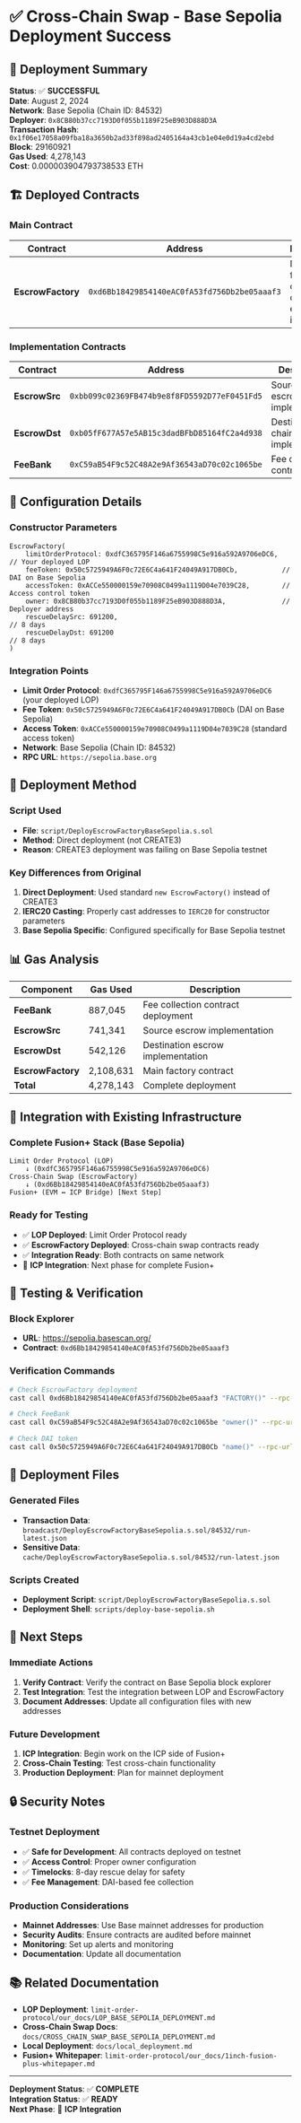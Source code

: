# ✅ Cross-Chain Swap - Base Sepolia Deployment Success

## 🎯 **Deployment Summary**

**Status**: ✅ **SUCCESSFUL**  
**Date**: August 2, 2024  
**Network**: Base Sepolia (Chain ID: 84532)  
**Deployer**: `0x8CB80b37cc7193D0f055b1189F25eB903D888D3A`  
**Transaction Hash**: `0x1f06e17058a09fba18a3650b2ad33f898ad2405164a43cb1e04e0d19a4cd2ebd`  
**Block**: 29160921  
**Gas Used**: 4,278,143  
**Cost**: 0.000003904793738533 ETH

## 🏗️ **Deployed Contracts**

### **Main Contract**

| Contract          | Address                                      | Description                                         |
| ----------------- | -------------------------------------------- | --------------------------------------------------- |
| **EscrowFactory** | `0xd6Bb18429854140eAC0fA53fd756Db2be05aaaf3` | Main factory contract for creating escrow instances |

### **Implementation Contracts**

| Contract      | Address                                      | Description                             |
| ------------- | -------------------------------------------- | --------------------------------------- |
| **EscrowSrc** | `0xbb099c02369FB474b9e8f8FD5592D77eF0451Fd5` | Source chain escrow implementation      |
| **EscrowDst** | `0xb05fF677A57e5AB15c3dadBFbD85164fC2a4d938` | Destination chain escrow implementation |
| **FeeBank**   | `0xC59aB54F9c52C48A2e9Af36543aD70c02c1065be` | Fee collection contract                 |

## 🔧 **Configuration Details**

### **Constructor Parameters**

```solidity
EscrowFactory(
    limitOrderProtocol: 0xdfC365795F146a6755998C5e916a592A9706eDC6,  // Your deployed LOP
    feeToken: 0x50c5725949A6F0c72E6C4a641F24049A917DB0Cb,           // DAI on Base Sepolia
    accessToken: 0xACCe550000159e70908C0499a1119D04e7039C28,        // Access control token
    owner: 0x8CB80b37cc7193D0f055b1189F25eB903D888D3A,              // Deployer address
    rescueDelaySrc: 691200,                                           // 8 days
    rescueDelayDst: 691200                                            // 8 days
)
```

### **Integration Points**

- **Limit Order Protocol**: `0xdfC365795F146a6755998C5e916a592A9706eDC6` (your deployed LOP)
- **Fee Token**: `0x50c5725949A6F0c72E6C4a641F24049A917DB0Cb` (DAI on Base Sepolia)
- **Access Token**: `0xACCe550000159e70908C0499a1119D04e7039C28` (standard access token)
- **Network**: Base Sepolia (Chain ID: 84532)
- **RPC URL**: `https://sepolia.base.org`

## 🚀 **Deployment Method**

### **Script Used**

- **File**: `script/DeployEscrowFactoryBaseSepolia.s.sol`
- **Method**: Direct deployment (not CREATE3)
- **Reason**: CREATE3 deployment was failing on Base Sepolia testnet

### **Key Differences from Original**

1. **Direct Deployment**: Used standard `new EscrowFactory()` instead of CREATE3
2. **IERC20 Casting**: Properly cast addresses to `IERC20` for constructor parameters
3. **Base Sepolia Specific**: Configured specifically for Base Sepolia testnet

## 📊 **Gas Analysis**

| Component         | Gas Used  | Description                        |
| ----------------- | --------- | ---------------------------------- |
| **FeeBank**       | 887,045   | Fee collection contract deployment |
| **EscrowSrc**     | 741,341   | Source escrow implementation       |
| **EscrowDst**     | 542,126   | Destination escrow implementation  |
| **EscrowFactory** | 2,108,631 | Main factory contract              |
| **Total**         | 4,278,143 | Complete deployment                |

## 🔗 **Integration with Existing Infrastructure**

### **Complete Fusion+ Stack (Base Sepolia)**

```
Limit Order Protocol (LOP)
    ↓ (0xdfC365795F146a6755998C5e916a592A9706eDC6)
Cross-Chain Swap (EscrowFactory)
    ↓ (0xd6Bb18429854140eAC0fA53fd756Db2be05aaaf3)
Fusion+ (EVM ↔ ICP Bridge) [Next Step]
```

### **Ready for Testing**

- ✅ **LOP Deployed**: Limit Order Protocol ready
- ✅ **EscrowFactory Deployed**: Cross-chain swap contracts ready
- ✅ **Integration Ready**: Both contracts on same network
- 🔄 **ICP Integration**: Next phase for complete Fusion+

## 🧪 **Testing & Verification**

### **Block Explorer**

- **URL**: https://sepolia.basescan.org/
- **Contract**: `0xd6Bb18429854140eAC0fA53fd756Db2be05aaaf3`

### **Verification Commands**

```bash
# Check EscrowFactory deployment
cast call 0xd6Bb18429854140eAC0fA53fd756Db2be05aaaf3 "FACTORY()" --rpc-url https://sepolia.base.org

# Check FeeBank
cast call 0xC59aB54F9c52C48A2e9Af36543aD70c02c1065be "owner()" --rpc-url https://sepolia.base.org

# Check DAI token
cast call 0x50c5725949A6F0c72E6C4a641F24049A917DB0Cb "name()" --rpc-url https://sepolia.base.org
```

## 📝 **Deployment Files**

### **Generated Files**

- **Transaction Data**: `broadcast/DeployEscrowFactoryBaseSepolia.s.sol/84532/run-latest.json`
- **Sensitive Data**: `cache/DeployEscrowFactoryBaseSepolia.s.sol/84532/run-latest.json`

### **Scripts Created**

- **Deployment Script**: `script/DeployEscrowFactoryBaseSepolia.s.sol`
- **Deployment Shell**: `scripts/deploy-base-sepolia.sh`

## 🎯 **Next Steps**

### **Immediate Actions**

1. **Verify Contract**: Verify the contract on Base Sepolia block explorer
2. **Test Integration**: Test the integration between LOP and EscrowFactory
3. **Document Addresses**: Update all configuration files with new addresses

### **Future Development**

1. **ICP Integration**: Begin work on the ICP side of Fusion+
2. **Cross-Chain Testing**: Test cross-chain functionality
3. **Production Deployment**: Plan for mainnet deployment

## 🔒 **Security Notes**

### **Testnet Deployment**

- ✅ **Safe for Development**: All contracts deployed on testnet
- ✅ **Access Control**: Proper owner configuration
- ✅ **Timelocks**: 8-day rescue delay for safety
- ✅ **Fee Management**: DAI-based fee collection

### **Production Considerations**

- **Mainnet Addresses**: Use Base mainnet addresses for production
- **Security Audits**: Ensure contracts are audited before mainnet
- **Monitoring**: Set up alerts and monitoring
- **Documentation**: Update all documentation

## 📚 **Related Documentation**

- **LOP Deployment**: `limit-order-protocol/our_docs/LOP_BASE_SEPOLIA_DEPLOYMENT.md`
- **Cross-Chain Swap Docs**: `docs/CROSS_CHAIN_SWAP_BASE_SEPOLIA_DEPLOYMENT.md`
- **Local Deployment**: `docs/local_deployment.md`
- **Fusion+ Whitepaper**: `limit-order-protocol/our_docs/1inch-fusion-plus-whitepaper.md`

---

**Deployment Status**: ✅ **COMPLETE**  
**Integration Status**: ✅ **READY**  
**Next Phase**: 🔄 **ICP Integration**

